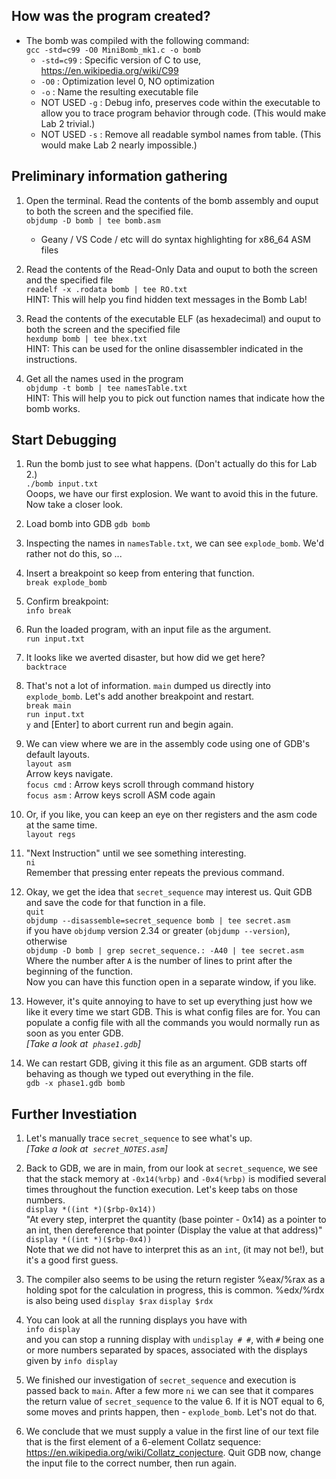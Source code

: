 ## How was the program created?

* The bomb was compiled with the following command:  
`gcc -std=c99 -O0 MiniBomb_mk1.c -o bomb`
    * `-std=c99` : Specific version of C to use, https://en.wikipedia.org/wiki/C99
    * `-O0` : Optimization level 0, NO optimization
    * `-o` : Name the resulting executable file
    * NOT USED `-g` : Debug info, preserves code within the executable to allow you to trace program behavior through code. (This would make Lab 2 trivial.)
    * NOT USED `-s` : Remove all readable symbol names from table. (This would make Lab 2 nearly impossible.)

## Preliminary information gathering

1. Open the terminal. Read the contents of the bomb assembly and ouput to both the screen and the specified file.  
`objdump -D bomb | tee bomb.asm`
    * Geany / VS Code / etc will do syntax highlighting for x86_64 ASM files

1. Read the contents of the Read-Only Data and ouput to both the screen and the specified file  
`readelf -x .rodata bomb | tee RO.txt`  
HINT: This will help you find hidden text messages in the Bomb Lab!

1. Read the contents of the executable ELF (as hexadecimal) and ouput to both the screen and the specified file  
`hexdump bomb | tee bhex.txt`  
HINT: This can be used for the online disassembler indicated in the instructions.

1. Get all the names used in the program  
`objdump -t bomb | tee namesTable.txt`  
HINT: This will help you to pick out function names that indicate how the bomb works.  

## Start Debugging

1. Run the bomb just to see what happens. (Don't actually do this for Lab 2.)  
`./bomb input.txt`  
Ooops, we have our first explosion. We want to avoid this in the future. Now take a closer look.

1. Load bomb into GDB
`gdb bomb`

1. Inspecting the names in `namesTable.txt`, we can see `explode_bomb`.  We'd rather not do this, so ...

1. Insert a breakpoint so keep from entering that function.  
`break explode_bomb`

1. Confirm breakpoint:  
`info break`

1. Run the loaded program, with an input file as the argument.  
`run input.txt`  

1. It looks like we averted disaster, but how did we get here?  
`backtrace` 

1. That's not a lot of information. `main` dumped us directly into `explode_bomb`. Let's add another breakpoint and restart.  
`break main`  
`run input.txt`  
`y` and [Enter] to abort current run and begin again.

1. We can view where we are in the assembly code using one of GDB's default layouts.  
`layout asm`  
Arrow keys navigate.  
`focus cmd` : Arrow keys scroll through command history  
`focus asm` : Arrow keys scroll ASM code again

1. Or, if you like, you can keep an eye on ther registers and the asm code at the same time.  
`layout regs`  

1. "Next Instruction" until we see something interesting.  
`ni`  
Remember that pressing enter repeats the previous command.

1. Okay, we get the idea that `secret_sequence` may interest us.  Quit GDB and save the code for that function in a file.  
`quit`  
`objdump --disassemble=secret_sequence bomb | tee secret.asm`  
if you have `objdump` version 2.34 or greater (`objdump --version`), otherwise  
`objdump -D bomb | grep secret_sequence.: -A40 | tee secret.asm`  
Where the number after `A` is the number of lines to print after the beginning of the function.  
Now you can have this function open in a separate window, if you like.

1. However, it's quite annoying to have to set up everything just how we like it every time we start GDB. This is what config files are for.  You can populate a config file with all the commands you would normally run as soon as you enter GDB.  
*[Take a look at &nbsp;`phase1.gdb`]*

1. We can restart GDB, giving it this file as an argument. GDB starts off behaving as though we typed out everything in the file.  
`gdb -x phase1.gdb bomb`

## Further Investiation

1. Let's manually trace `secret_sequence` to see what's up.  
*[Take a look at &nbsp;`secret_NOTES.asm`]*

1. Back to GDB, we are in main, from our look at `secret_sequence`, we see that the stack memory at `-0x14(%rbp)` and `-0x4(%rbp)` is modified several times throughout the function execution.  Let's keep tabs on those numbers.  
`display *((int *)($rbp-0x14))`  
"At every step, interpret the quantity (base pointer - 0x14) as a pointer to an int, then dereference that pointer (Display the value at that address)"  
`display *((int *)($rbp-0x4))`  
Note that we did not have to interpret this as an `int`, (it may not be!), but it's a good first guess.

1. The compiler also seems to be using the return register %eax/%rax as a holding spot for the calculation in progress, this is common.  %edx/%rdx is also being used
`display $rax`
`display $rdx`

1. You can look at all the running displays you have with  
`info display`  
and you can stop a running display with
`undisplay # #`, with `#` being one or more numbers separated by spaces, associated with the displays given by `info display`

1. We finished our investigation of `secret_sequence` and execution is passed back to `main`.  After a few more `ni` we can see that it compares the return value of `secret_sequence` to the value 6.  If it is NOT equal to 6, some moves and prints happen, then - `explode_bomb`.  Let's not do that.

1. We conclude that we must supply a value in the first line of our text file that is the first element of a 6-element Collatz sequence: https://en.wikipedia.org/wiki/Collatz_conjecture.  Quit GDB now, change the input file to the correct number, then run again.

